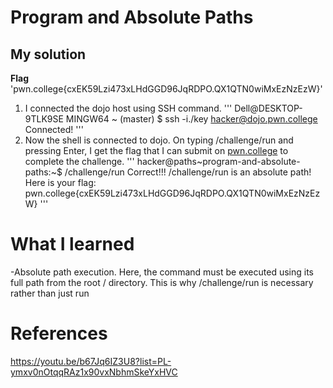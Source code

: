 # Program and Absolute Paths
## My solution
**Flag** 'pwn.college{cxEK59Lzi473xLHdGGD96JqRDPO.QX1QTN0wiMxEzNzEzW}'
1. I connected the dojo host using SSH command.
'''
Dell@DESKTOP-9TLK9SE MINGW64 ~ (master)
$ ssh -i./key hacker@dojo.pwn.college
Connected!
'''
2. Now the shell is connected to dojo. On typing /challenge/run and pressing Enter, I get the flag that I can submit on [pwn.college](https://pwn.college/linux-luminarium/hello/) to complete the challenge.
'''
hacker@paths~program-and-absolute-paths:~$ /challenge/run
Correct!!!
/challenge/run is an absolute path! Here is your flag:
pwn.college{cxEK59Lzi473xLHdGGD96JqRDPO.QX1QTN0wiMxEzNzEzW}
'''
# What I learned
-Absolute path execution.
Here, the command must be executed using its full path from the root / directory.
This is why /challenge/run is necessary rather than just run

# References
https://youtu.be/b67Jq6IZ3U8?list=PL-ymxv0nOtqqRAz1x90vxNbhmSkeYxHVC